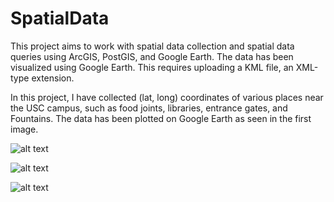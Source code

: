# SpatialData

This project aims to work with spatial data collection and spatial data queries using ArcGIS, PostGIS, and Google Earth. The data has been visualized using Google Earth. This requires uploading a KML file, an XML-type extension. 

In this project, I have collected (lat, long) coordinates of various places near the USC campus, such as food joints, libraries, entrance gates, and Fountains. The data has been plotted on Google Earth as seen in the first image.


![alt text]("https://github.com/yashhjaggi1998/SpatialData/blob/main/step3.png")

![alt text]("https://github.com/yashhjaggi1998/SpatialData/blob/main/step5.png")

![alt text]("https://github.com/yashhjaggi1998/SpatialData/blob/main/step7.png")
